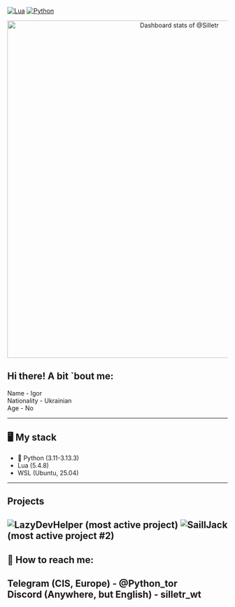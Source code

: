 [![Lua](https://img.shields.io/badge/Lua-5.4.8-purple.svg?logo=lua&logoColor=white)](https://www.lua.org/)
[![Python](https://img.shields.io/badge/python-3.11+-blue)](https://www.python.org)

<!-- Copy-paste in your Readme.md file -->

<a href="https://next.ossinsight.io/widgets/official/compose-user-dashboard-stats?user_id=153998312" target="_blank" style="display: block" align="center">
  <picture>
    <source media="(prefers-color-scheme: dark)" srcset="https://next.ossinsight.io/widgets/official/compose-user-dashboard-stats/thumbnail.png?user_id=153998312&image_size=auto&color_scheme=dark" width="771" height="auto">
    <img alt="Dashboard stats of @Silletr" src="https://next.ossinsight.io/widgets/official/compose-user-dashboard-stats/thumbnail.png?user_id=153998312&image_size=auto&color_scheme=light" width="771" height="auto">
  </picture>
</a>

<!-- Made with [OSS Insight](https://ossinsight.io/) -->

## Hi there! A bit `bout me:
Name - Igor  
Nationality - Ukrainian  
Age - No  

---
## 🖥 My stack
- 🐍 Python (3.11-3.13.3)
- Lua (5.4.8)
- WSL (Ubuntu, 25.04)  

---
## Projects
![LazyDevHelper](https://github.com/Silletr/LazyDevHelper) (most active project)
![SaillJack](https://github.com/Silletr/SilletrJack) (most active project #2)
---
## 📧 How to reach me:
Telegram (CIS, Europe) - @Python_tor  
Discord (Anywhere, but English) - silletr_wt  
---
